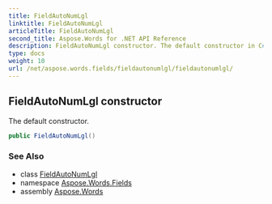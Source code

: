 ```yaml
---
title: FieldAutoNumLgl
linktitle: FieldAutoNumLgl
articleTitle: FieldAutoNumLgl
second_title: Aspose.Words for .NET API Reference
description: FieldAutoNumLgl constructor. The default constructor in C#.
type: docs
weight: 10
url: /net/aspose.words.fields/fieldautonumlgl/fieldautonumlgl/
---
```

## FieldAutoNumLgl constructor

The default constructor.

```csharp
public FieldAutoNumLgl()
```

### See Also

* class [FieldAutoNumLgl](../)
* namespace [Aspose.Words.Fields](../../fieldautonumlgl/)
* assembly [Aspose.Words](../../../)
